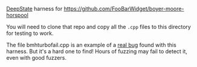 [DeepState](https://github.com/trailofbits/deepstate) harness for https://github.com/FooBarWidget/boyer-moore-horspool

You will need to clone that repo and copy all the `.cpp` files to this directory for testing to work.

The file bmhturbofail.cpp is an example of a [real bug](https://github.com/FooBarWidget/boyer-moore-horspool/issues/4) found with this harness.  But it's a hard one to find!  Hours of fuzzing may fail to detect it, even with good fuzzers.
